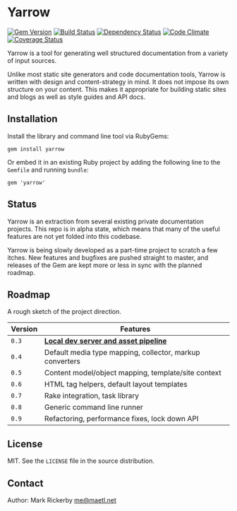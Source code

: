 Yarrow
======

[![Gem Version](http://img.shields.io/gem/v/yarrow.svg)][gem]
[![Build Status](http://img.shields.io/travis/maetl/yarrow.svg)][travis]
[![Dependency Status](http://img.shields.io/gemnasium/maetl/yarrow.svg)][gemnasium]
[![Code Climate](http://img.shields.io/codeclimate/github/maetl/yarrow.svg)][codeclimate]
[![Coverage Status](http://img.shields.io/coveralls/maetl/yarrow.svg)][coveralls]

[gem]: https://rubygems.org/gems/yarrow
[travis]: https://travis-ci.org/maetl/yarrow
[gemnasium]: https://gemnasium.com/maetl/yarrow
[codeclimate]: https://codeclimate.com/github/maetl/yarrow
[coveralls]: https://coveralls.io/r/maetl/yarrow

Yarrow is a tool for generating well structured documentation from a variety of input sources.

Unlike most static site generators and code documentation tools, Yarrow is written with design and content-strategy in mind. It does not impose its own structure on your content. This makes it appropriate for building static sites and blogs as well as style guides and API docs.

Installation
------------

Install the library and command line tool via RubyGems:

```
gem install yarrow
```

Or embed it in an existing Ruby project by adding the following line to the `Gemfile` and running `bundle`:

```
gem 'yarrow'
```

Status
------

Yarrow is an extraction from several existing private documentation projects. This repo is in alpha state, which means that many of the useful features are not yet folded into this codebase.

Yarrow is being slowly developed as a part-time project to scratch a few itches. New features and bugfixes are pushed straight to master, and releases of the Gem are kept more or less in sync with the planned roadmap.

Roadmap
-------

A rough sketch of the project direction.

| Version | Features |
|---------|----------|
| `0.3`   | **[Local dev server and asset pipeline](https://github.com/maetl/yarrow/issues/48)** |
| `0.4`   | Default media type mapping, collector, markup converters |
| `0.5`   | Content model/object mapping, template/site context |
| `0.6`   | HTML tag helpers, default layout templates |
| `0.7`   | Rake integration, task library |
| `0.8`   | Generic command line runner |
| `0.9`   | Refactoring, performance fixes, lock down API |

License
-------

MIT. See the `LICENSE` file in the source distribution.

Contact
-------

Author: Mark Rickerby <me@maetl.net>
